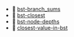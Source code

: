 * 📄 [bst-branch_sums](bst-branch_sums.md)
* 📄 [bst-closest](bst-closest.md)
* 📄 [bst-node-depths](bst-node-depths.md)
* 📄 [closest-value-in-bst](closest-value-in-bst.md)
